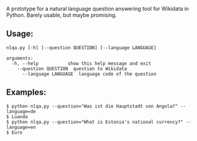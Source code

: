 A prototype for a natural language question answering tool for Wikidata in Python.
Barely usable, but maybe promising.

Usage:
------
```
nlqa.py [-h] [--question QUESTION] [--language LANGUAGE]

arguments:
  -h, --help           show this help message and exit
    --question QUESTION  question to Wikidata
      --language LANGUAGE  language code of the question
```

Examples:
---------
```
$ python nlqa.py --question="Was ist die Hauptstadt von Angola?" --language=de
$ Luanda
$ python nlqa.py --question="What is Estonia's national currency?" --language=en
$ Euro
```
